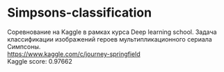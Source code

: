 # Simpsons-classification
Соревнование на Kaggle в рамках курса Deep learning school. Задача классификации изображений героев мультипликационного сериала Симпсоны.\
https://www.kaggle.com/c/journey-springfield \
Kaggle score: 0.97662
